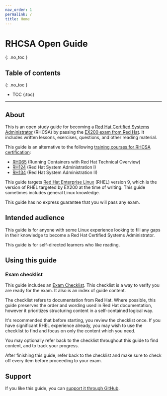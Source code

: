 ```yaml
---
nav_order: 1
permalink: /
title: Home
---
```


# RHCSA Open Guide

{: .no_toc }

## Table of contents

{: .no_toc }

<!-- prettier-ignore -->
- TOC
{:toc}

---

## About

This is an open study guide for becoming a [Red Hat Certified Systems Administrator](https://www.redhat.com/en/services/certification/rhcsa) (RHCSA)
by passing the [EX200 exam from Red Hat](https://www.redhat.com/en/services/training/ex200-red-hat-certified-system-administrator-rhcsa-exam).
It includes written lessons, exercises, questions, and other reading material.

This guide is an alternative to the following [training courses for RHCSA certification](https://www.redhat.com/en/services/certification/rhcsa?pfe-zeueqhsom=training):

- [RH065](https://www.redhat.com/en/services/training/rh065-running-containers-red-hat-technical-overview) (Running Containers with Red Hat Technical Overview)
- [RH124](https://www.redhat.com/en/services/training/rh124-red-hat-system-administration-i) (Red Hat System Administration I)
- [RH134](https://www.redhat.com/en/services/training/rh124-red-hat-system-administration-i) (Red Hat System Administration II)

This guide targets [Red Hat Enterprise Linux](https://www.redhat.com/en/technologies/linux-platforms/enterprise-linux) (RHEL) version 9,
which is the version of RHEL targeted by EX200 at the time of writing.
This guide sometimes includes general Linux knowledge.

This guide has no express guarantee that you will pass any exam.

## Intended audience

This guide is for anyone with some Linux experience looking to fill any gaps in their knowledge to become a Red Hat Certified Systems Administrator.

This guide is for self-directed learners who like reading.

## Using this guide

### Exam checklist

This guide includes an [Exam Checklist](exam-checklist).
This checklist is a way to verify you are ready for the exam.
It also is an index of guide content.

The checklist refers to documentation from Red Hat.
Where possible, this guide preserves the order and wording used in Red Hat documentation, however it prioritizes structuring content in a self-contained logical way.

It's recommended that before starting, you review the checklist once.
If you have significant RHEL experience already, you may wish to use the checklist to find and focus on only the content which you need.

You may optionally refer back to the checklist throughout this guide to find content, and to track your progress.

After finishing this guide, refer back to the checklist and make sure to check off every item before proceeding to your exam.

## Support

If you like this guide, you can [support it through GitHub](https://github.com/sponsors/rbong).
